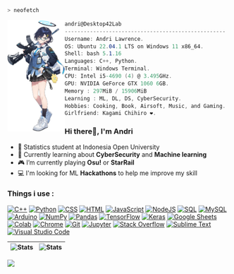 <!-- inspired by : https://github.com/JohnKun136NVCP -->
```zsh
> neofetch
```

<img align="left" src="img/Chihiro.png" width="130px"/> 

```csharp
andri@Desktop42Lab
---------------------------------------------------
Username: Andri Lawrence.
OS: Ubuntu 22.04.1 LTS on Windows 11 x86_64.
Shell: bash 5.1.16
Languages: C++, Python.
Terminal: Windows Terminal.
CPU: Intel i5-4690 (4) @ 3.495GHz.
GPU: NVIDIA GeForce GTX 1060 6GB.
Memory : 297MiB / 15906MiB
Learning : ML, DL, DS, CyberSecurity.
Hobbies: Cooking, Book, Airsoft, Music, and Gaming.
Girlfriend: Kagami Chihiro ❤️.

```
### Hi there👋, I'm Andri

<ul>
  <li> 🏫 Statistics student at Indonesia Open University</li>
  <li> 🌱 Currently learning about <b>CyberSecurity</b> and <b> Machine learning</b></li>
  <li> 🎮 I’m currently playing <b>Osu!</b> or <b>StarRail</b></li>
  <li> 💻 I'm looking for ML <b>Hackathons</b> to help me improve my skill</li>
</ul>

### Things i use :

<!-- Img.shield from : https://github.com/yashitanamdeo/yashitanamdeo -->
<p>
  <a href="#"><img alt="C++" src="https://img.shields.io/badge/C++%20-%2300599C.svg?logo=c%2B%2B&logoColor=white"></a>
  <a href="#"><img alt="Python" src="https://img.shields.io/badge/Python%20-%2314354C.svg?logo=python&logoColor=white"></a>
  <a href="#"><img alt="CSS" src="https://img.shields.io/badge/CSS%20-%231572B6.svg?logo=css3&logoColor=white"></a>
  <a href="#"><img alt="HTML" src="https://img.shields.io/badge/HTML%20-%23E34F26.svg?logo=html5&logoColor=white"></a>
  <a href="#"><img alt="JavaScript" src="https://img.shields.io/badge/JavaScript%20-%23F7DF1E.svg?logo=javascript&logoColor=black"></a>
  <a href="#"><img alt="NodeJS" src="https://img.shields.io/badge/Node.js%20-%2343853D.svg?logo=node.js&logoColor=white"></a>
  <a href="#"><img alt="SQL" src="https://img.shields.io/badge/SQL%20-%23025E8C.svg?logo=amazon-dynamodb&logoColor=white"></a>
  <a href="#"><img alt="MySQL" src="https://img.shields.io/badge/MySQL-%2300f.svg?logo=mysql&logoColor=white"></a>
  <a href="#"><img alt="Arduino" src="https://img.shields.io/badge/-Arduino-00979D?logo=Arduino&logoColor=white"></a>
  <a href="#"><img alt="NumPy" src="https://img.shields.io/badge/Numpy%20-%23013243.svg?logo=numpy&logoColor=white"></a>
  <a href="#"><img alt="Pandas" src="https://img.shields.io/badge/Pandas%20-%23150458.svg?logo=pandas&logoColor=white"></a>
  <a href="#"><img alt="TensorFlow" src="https://img.shields.io/badge/TensorFlow%20-%23FF6F00.svg?logo=TensorFlow&logoColor=white"></a>
  <a href="#"><img alt="Keras" src="https://img.shields.io/badge/Keras%20-%23D00000.svg?logo=Keras&logoColor=white"></a>
  <a href="#"><img alt="Google Sheets" src="https://img.shields.io/badge/Google%20Sheets%20-%2334A853.svg?logo=google%20sheets&logoColor=white"></a>
  <a href="#"><img alt="Colab" src="https://img.shields.io/badge/Colab-00b56a.svg?logo=google-colab&logoColor=white"></a>
  <a href="#"><img alt="Chrome" src="https://img.shields.io/badge/Chrome-3DDC84?logo=google-chrome&logoColor=white"></a>
  <a href="#"><img alt="Git" src="https://img.shields.io/badge/Git%20-%23F05033.svg?logo=git&logoColor=white"></a>
  <a href="#"><img alt="Jupyter" src="https://img.shields.io/badge/Jupyter%20-%23F37626.svg?logo=Jupyter&logoColor=white"></a>
  <a href="#"><img alt="Stack Overflow" src="https://img.shields.io/badge/-Stack%20Overflow-FE7A16?logo=stack-overflow&logoColor=white"></a>
  <a href="#"><img alt="Sublime Text" src="https://img.shields.io/badge/-Sublime%20Text-302E31?logo=sublime-text&logoColor=white"></a>
  <a href="#"><img alt="Visual Studio Code" src="https://img.shields.io/badge/Visual%20Studio%20Code-0078d7.svg?logo=visual-studio-code&logoColor=white"></a>
</p>


| ![Stats](https://github-readme-stats.vercel.app/api?username=andri-jpg&show_icons=true&include_all_commits=true&theme=github_dark&hide_border=true) | ![Stats](https://github-readme-stats.vercel.app/api/top-langs/?username=andri-jpg&exclude_repo=lp_ml&theme=github_dark&hide_border=true&layout=compact) |
| ----- | ----- |


<img align="center" src="https://media.tenor.com/n3dRjZoWEE8AAAAC/lag-train.gif" width="auto" /> 

<!-- <a href="https://discord.com/users/555756292338089997?theme=light"><img align="center" src="https://lanyard.kyrie25.me/api/555756292338089997" width="auto" height="420px"/> 
 -->
 


